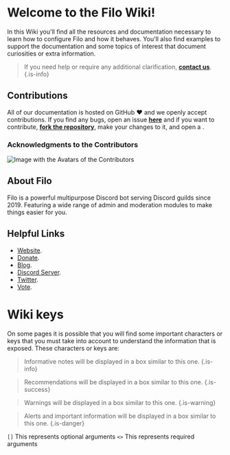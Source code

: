 # Welcome to the Filo Wiki!

In this Wiki you'll find all the resources and documentation necessary to learn how to configure Filo and how it behaves. You'll also find examples to support the documentation and some topics of interest that document curiosities or extra information.

> If you need help or require any additional clarification, **[contact us]({{LINKS_MAIN}}/discord)**.
{.is-info}

## Contributions

All of our documentation is hosted on GitHub :heart: and we openly accept contributions. If you find any bugs, open an issue **[here]({{LINKS_GITHUB_DOCS_REPO}}/issues/new)** and if you want to contribute, **[fork the repository]({{LINKS_GITHUB_DOCS_REPO}}/fork)**, make your changes to it, and open a **[]({{LINKS_GITHUB_REPO}}/pulls/compare)**.

### Acknowledgments to the Contributors

![Image with the Avatars of the Contributors](https://contrib.rocks/image?repo={{GITHUB_DOCS_REPO}})

## About Filo

Filo is a powerful multipurpose Discord bot serving Discord guilds since 2019. Featuring a wide range of admin and moderation modules to make things easier for you.

## Helpful Links

- [Website]({{LINKS_MAIN}}).
- [Donate]({{LINKS_MAIN}}/donate).
- [Blog]({{LINKS_BLOG}}).
- [Discord Server]({{LINKS_MAIN}}/discord).
- [Twitter](https://twitter.com/FiloDiscord).
- [Vote]({{LINKS_MAIN}}/vote).

# Wiki keys

On some pages it is possible that you will find some important characters or keys that you must take into account to understand the information that is exposed. These characters or keys are:

> Informative notes will be displayed in a box similar to this one.
{.is-info}

> Recommendations will be displayed in a box similar to this one.
{.is-success}

> Warnings will be displayed in a box similar to this one.
{.is-warning}

> Alerts and important information will be displayed in a box similar to this one.
{.is-danger}

`[]` This represents optional arguments `<>` This represents required arguments
